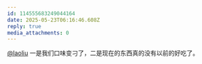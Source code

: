 ```yaml
---
id: 114555683249044164
date: 2025-05-23T06:16:46.608Z
reply: true
media_attachments: 0
---
```


[@laoliu](https://l22.org/@laoliu) 一是我们口味变刁了，二是现在的东西真的没有以前的好吃了。

